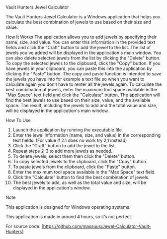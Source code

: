 Vault Hunters Jewel Calculator

The Vault Hunters Jewel Calculator is a Windows application that helps you calculate the best combination of jewels to use based on their size and value.

How It Works
The application allows you to add jewels by specifying their name, size, and value. You can enter this information in the provided text fields and click the "Craft" button to add the jewel to the list. The list of jewels you've added will be displayed in the application's main window.
You can also delete selected jewels from the list by clicking the "Delete" button. To copy the selected jewels to the clipboard, click the "Copy" button. If you have jewels in your clipboard, you can paste this into the application by clicking the "Paste" button. The copy and paste function is intended to save the jewels you have into for example a text file so when you want to calculate again you don’t have to renter all the jewels again.
To calculate the best combination of jewels, enter the maximum tool space available in the "Max Space" text field and click the "Calculate" button. The application will find the best jewels to use based on their size, value, and the available space. The result, including the jewels to add and the total value and size, will be displayed in the application's main window.

How To Use
1.	Launch the application by running the executable file.
2.	Enter the jewel information (name, size, and value) in the corresponding text fields. (For value if 2.1 does no work try 2,1 instead)
3.	Click the "Craft" button to add the jewel to the list.
4.	Repeat steps 2-3 to add more jewels as needed.
5.	To delete jewels, select them then click the "Delete" button.
6.	To copy selected jewels to the clipboard, click the "Copy" button.
7.	To paste jewels from the clipboard, click the "Paste" button.
8.	Enter the maximum tool space available in the "Max Space" text field.
9.	Click the "Calculate" button to find the best combination of jewels.
10.	The best jewels to add, as well as the total value and size, will be displayed in the application's window.

Note

This application is designed for Windows operating systems.

This application is made in around 4 hours, so it’s not perfect.

For source code: [https://github.com/massuus/Jewel-Calculator-Vault-Hunters]

 

